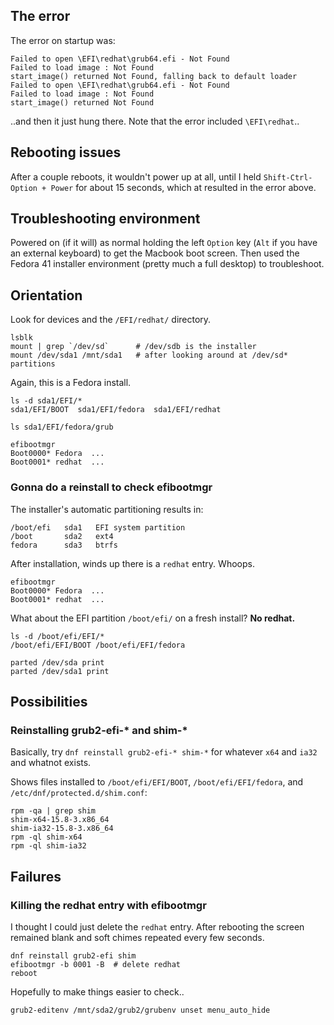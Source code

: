 
## The error

The error on startup was:
```
Failed to open \EFI\redhat\grub64.efi - Not Found
Failed to load image : Not Found
start_image() returned Not Found, falling back to default loader
Failed to open \EFI\redhat\grub64.efi - Not Found
Failed to load image : Not Found
start_image() returned Not Found
```
..and then it just hung there. Note that the error included `\EFI\redhat`..

## Rebooting issues

After a couple reboots, it wouldn't power up at all, until I held
`Shift-Ctrl-Option + Power` for about 15 seconds, which at resulted in the
error above.

## Troubleshooting environment

Powered on (if it will) as normal holding the left `Option` key (`Alt` if you
have an external keyboard) to get the Macbook boot screen. Then used the
Fedora 41 installer environment (pretty much a full desktop) to troubleshoot.

## Orientation

Look for devices and the `/EFI/redhat/` directory.
```
lsblk
mount | grep `/dev/sd`      # /dev/sdb is the installer
mount /dev/sda1 /mnt/sda1   # after looking around at /dev/sd* partitions
```

Again, this is a Fedora install.
```
ls -d sda1/EFI/* 
sda1/EFI/BOOT  sda1/EFI/fedora  sda1/EFI/redhat

ls sda1/EFI/fedora/grub

efibootmgr
Boot0000* Fedora  ...
Boot0001* redhat  ...
```

### Gonna do a reinstall to check efibootmgr

The installer's automatic partitioning results in:
```
/boot/efi   sda1   EFI system partition
/boot       sda2   ext4
fedora      sda3   btrfs
```

After installation, winds up there is a `redhat` entry. Whoops.
```
efibootmgr
Boot0000* Fedora  ...
Boot0001* redhat  ...
```

What about the EFI partition `/boot/efi/` on a fresh install? **No redhat.**
```
ls -d /boot/efi/EFI/*
/boot/efi/EFI/BOOT /boot/efi/EFI/fedora
```

```
parted /dev/sda print
parted /dev/sda1 print
```


## Possibilities

### Reinstalling grub2-efi-* and shim-*

Basically, try `dnf reinstall grub2-efi-* shim-*` for whatever `x64` and
`ia32` and whatnot exists.

Shows files installed to `/boot/efi/EFI/BOOT`, `/boot/efi/EFI/fedora`, and
`/etc/dnf/protected.d/shim.conf`:
```
rpm -qa | grep shim
shim-x64-15.8-3.x86_64
shim-ia32-15.8-3.x86_64
rpm -ql shim-x64
rpm -ql shim-ia32
```





## Failures

### Killing the redhat entry with efibootmgr
I thought I could just delete the `redhat` entry. After rebooting the screen
remained blank and soft chimes repeated every few seconds.
```
dnf reinstall grub2-efi shim
efibootmgr -b 0001 -B  # delete redhat
reboot
```

Hopefully to make things easier to check..
```
grub2-editenv /mnt/sda2/grub2/grubenv unset menu_auto_hide
```


